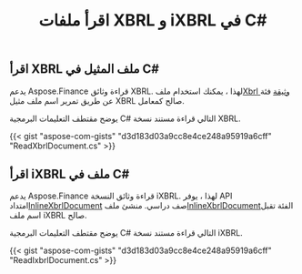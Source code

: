 ﻿---
title: اقرأ ملفات XBRL و iXBRL في C#
linktitle: اقرأ ملفات XBRL و iXBRL
type: docs
weight: 20
url: /ar/net/read-xbrl-and-ixbrl-files/
description:  C# Finance مكتبة API تدعم قراءة ملفات XBRL و iXBRL ، لمزيد من المعلومات ، يرجى الاطلاع على الكود المتوفر في هذه المقالة.
---
## **اقرأ XBRL ملف المثيل في C#**
يدعم Aspose.Finance قراءة وثائق XBRL. لهذا ، يمكنك استخدام ملف[Xbrl وثيقة](https://reference.aspose.com/finance/net/aspose.finance.xbrl/xbrldocument) فئة عن طريق تمرير اسم ملف مثيل XBRL صالح كمعامل.

يوضح مقتطف التعليمات البرمجية C# التالي قراءة مستند نسخة XBRL.

{{< gist "aspose-com-gists" "d3d183d03a9cc8e4ce248a95919a6cff" "ReadXbrlDocument.cs" >}}
## **اقرأ iXBRL ملف في C#**
يدعم Aspose.Finance قراءة وثائق النسخة iXBRL. لهذا ، يوفر API امتداد[InlineXbrlDocument](https://reference.aspose.com/finance/net/aspose.finance.xbrl.inline/inlinexbrldocument) صف دراسي. منشئ ملف[InlineXbrlDocument](https://reference.aspose.com/finance/net/aspose.finance.xbrl.inline/inlinexbrldocument)الفئة تقبل اسم ملف iXBRL صالح.

يوضح مقتطف التعليمات البرمجية C# التالي قراءة مستند نسخة iXBRL.

{{< gist "aspose-com-gists" "d3d183d03a9cc8e4ce248a95919a6cff" "ReadIxbrlDocument.cs" >}}

